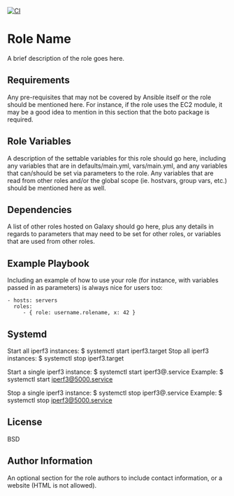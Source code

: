 [![CI](https://github.com/Tecleck/iperf3/actions/workflows/ci.yml/badge.svg)](https://github.com/Tecleck/iperf3/actions/workflows/ci.yml)

Role Name
=========

A brief description of the role goes here.

Requirements
------------

Any pre-requisites that may not be covered by Ansible itself or the role should be mentioned here. For instance, if the role uses the EC2 module, it may be a good idea to mention in this section that the boto package is required.

Role Variables
--------------

A description of the settable variables for this role should go here, including any variables that are in defaults/main.yml, vars/main.yml, and any variables that can/should be set via parameters to the role. Any variables that are read from other roles and/or the global scope (ie. hostvars, group vars, etc.) should be mentioned here as well.

Dependencies
------------

A list of other roles hosted on Galaxy should go here, plus any details in regards to parameters that may need to be set for other roles, or variables that are used from other roles.

Example Playbook
----------------

Including an example of how to use your role (for instance, with variables passed in as parameters) is always nice for users too:

    - hosts: servers
      roles:
         - { role: username.rolename, x: 42 }

Systemd
----------------

Start all iperf3 instances: $ systemctl start iperf3.target
Stop all iperf3 instances: $  systemctl stop iperf3.target

Start a single iperf3 instance: $ systemctl start iperf3@<port number>.service
Example:
$ systemctl start iperf3@5000.service

Stop a single iperf3 instance: $ systemctl stop iperf3@<port number>.service
Example:
$ systemctl stop iperf3@5000.service

License
-------

BSD

Author Information
------------------

An optional section for the role authors to include contact information, or a website (HTML is not allowed).
